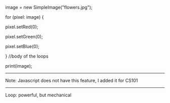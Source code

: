 image = new SimpleImage("flowers.jpg");

for (pixel: image) {

pixel.setRed(0);

pixel.setGreen(0);

pixel.setBlue(0);

} 
//body of the loops

print(image);

------------------

Note: Javascript does not have this feature, I added it for CS101

------------------

Loop: powerful, but mechanical
